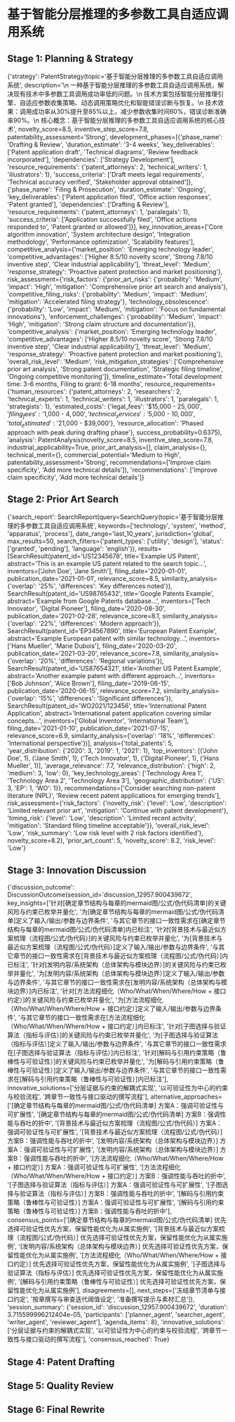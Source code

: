 # 基于智能分层推理的多参数工具自适应调用系统

## Stage 1: Planning & Strategy

{'strategy': PatentStrategy(topic='基于智能分层推理的多参数工具自适应调用系统', description='\n        一种基于智能分层推理的多参数工具自适应调用系统，解决现有技术中多参数工具调用成功率低的问题。\n        技术方案包括智能分层推理引擎、自适应参数收集策略、动态调用策略优化和智能错误诊断与恢复。\n        技术效果：调用成功率从30%提升至85%以上，减少参数收集时间60%，错误诊断准确率90%。\n         核心概念：基于智能分层推理的多参数工具自适应调用系统的核心技术', novelty_score=8.5, inventive_step_score=7.8, patentability_assessment='Strong', development_phases=[{'phase_name': 'Drafting & Review', 'duration_estimate': '3-4 weeks', 'key_deliverables': ['Patent application draft', 'Technical diagrams', 'Review feedback incorporated'], 'dependencies': ['Strategy Development'], 'resource_requirements': {'patent_attorneys': 2, 'technical_writers': 1, 'illustrators': 1}, 'success_criteria': ['Draft meets legal requirements', 'Technical accuracy verified', 'Stakeholder approval obtained']}, {'phase_name': 'Filing & Prosecution', 'duration_estimate': 'Ongoing', 'key_deliverables': ['Patent application filed', 'Office action responses', 'Patent granted'], 'dependencies': ['Drafting & Review'], 'resource_requirements': {'patent_attorneys': 1, 'paralegals': 1}, 'success_criteria': ['Application successfully filed', 'Office actions responded to', 'Patent granted or allowed']}], key_innovation_areas=['Core algorithm innovation', 'System architecture design', 'Integration methodology', 'Performance optimization', 'Scalability features'], competitive_analysis={'market_position': 'Emerging technology leader', 'competitive_advantages': ['Higher 8.5/10 novelty score', 'Strong 7.8/10 inventive step', 'Clear industrial applicability'], 'threat_level': 'Medium', 'response_strategy': 'Proactive patent protection and market positioning'}, risk_assessment={'risk_factors': {'prior_art_risks': {'probability': 'Medium', 'impact': 'High', 'mitigation': 'Comprehensive prior art search and analysis'}, 'competitive_filing_risks': {'probability': 'Medium', 'impact': 'Medium', 'mitigation': 'Accelerated filing strategy'}, 'technology_obsolescence': {'probability': 'Low', 'impact': 'Medium', 'mitigation': 'Focus on fundamental innovations'}, 'enforcement_challenges': {'probability': 'Medium', 'impact': 'High', 'mitigation': 'Strong claim structure and documentation'}}, 'competitive_analysis': {'market_position': 'Emerging technology leader', 'competitive_advantages': ['Higher 8.5/10 novelty score', 'Strong 7.8/10 inventive step', 'Clear industrial applicability'], 'threat_level': 'Medium', 'response_strategy': 'Proactive patent protection and market positioning'}, 'overall_risk_level': 'Medium', 'risk_mitigation_strategies': ['Comprehensive prior art analysis', 'Strong patent documentation', 'Strategic filing timeline', 'Ongoing competitive monitoring']}, timeline_estimate='Total development time: 3-6 months, Filing to grant: 6-18 months', resource_requirements={'human_resources': {'patent_attorneys': 2, 'researchers': 2, 'technical_experts': 1, 'technical_writers': 1, 'illustrators': 1, 'paralegals': 1, 'strategists': 1}, 'estimated_costs': {'legal_fees': '$15,000 - $25,000', 'filing_fees': '$1,000 - $4,000', 'technical_services': '$5,000 - $10,000', 'total_estimated': '$21,000 - $39,000'}, 'resource_allocation': 'Phased approach with peak during drafting phase'}, success_probability=0.6375), 'analysis': PatentAnalysis(novelty_score=8.5, inventive_step_score=7.8, industrial_applicability=True, prior_art_analysis=[], claim_analysis={}, technical_merit={}, commercial_potential='Medium to High', patentability_assessment='Strong', recommendations=['Improve claim specificity', 'Add more technical details']), 'recommendations': ['Improve claim specificity', 'Add more technical details']}

## Stage 2: Prior Art Search

{'search_report': SearchReport(query=SearchQuery(topic='基于智能分层推理的多参数工具自适应调用系统', keywords=['technology', 'system', 'method', 'apparatus', 'process'], date_range='last_10_years', jurisdiction='global', max_results=50, search_filters={'patent_types': ['utility', 'design'], 'status': ['granted', 'pending'], 'language': 'english'}), results=[SearchResult(patent_id='US12345678', title='Example US Patent', abstract='This is an example US patent related to the search topic...', inventors=['John Doe', 'Jane Smith'], filing_date='2020-01-01', publication_date='2021-01-01', relevance_score=8.5, similarity_analysis={'overlap': '25%', 'differences': 'Key differences noted'}), SearchResult(patent_id='US98765432', title='Google Patents Example', abstract='Example from Google Patents database...', inventors=['Tech Innovator', 'Digital Pioneer'], filing_date='2020-08-30', publication_date='2021-02-28', relevance_score=8.1, similarity_analysis={'overlap': '22%', 'differences': 'Modern approach'}), SearchResult(patent_id='EP34567890', title='European Patent Example', abstract='Example European patent with similar technology...', inventors=['Hans Mueller', 'Marie Dubois'], filing_date='2020-03-20', publication_date='2021-03-20', relevance_score=7.8, similarity_analysis={'overlap': '20%', 'differences': 'Regional variations'}), SearchResult(patent_id='US87654321', title='Another US Patent Example', abstract='Another example patent with different approach...', inventors=['Bob Johnson', 'Alice Brown'], filing_date='2019-06-15', publication_date='2020-06-15', relevance_score=7.2, similarity_analysis={'overlap': '15%', 'differences': 'Significant differences'}), SearchResult(patent_id='WO2021/123456', title='International Patent Application', abstract='International patent application covering similar concepts...', inventors=['Global Inventor', 'International Team'], filing_date='2021-01-10', publication_date='2021-07-15', relevance_score=6.9, similarity_analysis={'overlap': '18%', 'differences': 'International perspective'})], analysis={'total_patents': 5, 'year_distribution': {'2020': 3, '2019': 1, '2021': 1}, 'top_inventors': [('John Doe', 1), ('Jane Smith', 1), ('Tech Innovator', 1), ('Digital Pioneer', 1), ('Hans Mueller', 1)], 'average_relevance': 7.7, 'relevance_distribution': {'high': 2, 'medium': 3, 'low': 0}, 'key_technology_areas': ['Technology Area 1', 'Technology Area 2', 'Technology Area 3'], 'geographic_distribution': {'US': 3, 'EP': 1, 'WO': 1}}, recommendations=['Consider searching non-patent literature (NPL)', 'Review recent patent applications for emerging trends'], risk_assessment={'risk_factors': {'novelty_risk': {'level': 'Low', 'description': 'Limited relevant prior art', 'mitigation': 'Continue with patent development'}, 'timing_risk': {'level': 'Low', 'description': 'Limited recent activity', 'mitigation': 'Standard filing timeline acceptable'}}, 'overall_risk_level': 'Low', 'risk_summary': 'Low risk level with 2 risk factors identified'}, novelty_score=8.2), 'prior_art_count': 5, 'novelty_score': 8.2, 'risk_level': 'Low'}

## Stage 3: Innovation Discussion

{'discussion_outcome': DiscussionOutcome(session_id='discussion_12957.900439672', key_insights=['针对[确定章节结构与每章的mermaid图/公式/伪代码清单]的关键风险与约束已枚举并量化', '为[确定章节结构与每章的mermaid图/公式/伪代码清单]定义了输入/输出/参数与边界条件', '与其它章节的接口一致性需求在[确定章节结构与每章的mermaid图/公式/伪代码清单]内已标注', '针对[背景技术与最近似方案梳理（流程图/公式/伪代码）]的关键风险与约束已枚举并量化', '为[背景技术与最近似方案梳理（流程图/公式/伪代码）]定义了输入/输出/参数与边界条件', '与其它章节的接口一致性需求在[背景技术与最近似方案梳理（流程图/公式/伪代码）]内已标注', '针对[发明内容/系统架构（总体架构与模块边界）]的关键风险与约束已枚举并量化', '为[发明内容/系统架构（总体架构与模块边界）]定义了输入/输出/参数与边界条件', '与其它章节的接口一致性需求在[发明内容/系统架构（总体架构与模块边界）]内已标注', '针对[方法流程细化（Who/What/When/Where/How + 接口约定）]的关键风险与约束已枚举并量化', '为[方法流程细化（Who/What/When/Where/How + 接口约定）]定义了输入/输出/参数与边界条件', '与其它章节的接口一致性需求在[方法流程细化（Who/What/When/Where/How + 接口约定）]内已标注', '针对[子图选择与验证算法（指标与评估）]的关键风险与约束已枚举并量化', '为[子图选择与验证算法（指标与评估）]定义了输入/输出/参数与边界条件', '与其它章节的接口一致性需求在[子图选择与验证算法（指标与评估）]内已标注', '针对[解码与引用约束策略（鲁棒性与可验证性）]的关键风险与约束已枚举并量化', '为[解码与引用约束策略（鲁棒性与可验证性）]定义了输入/输出/参数与边界条件', '与其它章节的接口一致性需求在[解码与引用约束策略（鲁棒性与可验证性）]内已标注'], innovative_solutions=['分层证据与约束的解耦式实现', '以可验证性为中心的约束与校验流程', '跨章节一致性与接口驱动的撰写流程'], alternative_approaches=['[确定章节结构与每章的mermaid图/公式/伪代码清单] 方案A：强调可验证性与可扩展性', '[确定章节结构与每章的mermaid图/公式/伪代码清单] 方案B：强调性能与吞吐的折中', '[背景技术与最近似方案梳理（流程图/公式/伪代码）] 方案A：强调可验证性与可扩展性', '[背景技术与最近似方案梳理（流程图/公式/伪代码）] 方案B：强调性能与吞吐的折中', '[发明内容/系统架构（总体架构与模块边界）] 方案A：强调可验证性与可扩展性', '[发明内容/系统架构（总体架构与模块边界）] 方案B：强调性能与吞吐的折中', '[方法流程细化（Who/What/When/Where/How + 接口约定）] 方案A：强调可验证性与可扩展性', '[方法流程细化（Who/What/When/Where/How + 接口约定）] 方案B：强调性能与吞吐的折中', '[子图选择与验证算法（指标与评估）] 方案A：强调可验证性与可扩展性', '[子图选择与验证算法（指标与评估）] 方案B：强调性能与吞吐的折中', '[解码与引用约束策略（鲁棒性与可验证性）] 方案A：强调可验证性与可扩展性', '[解码与引用约束策略（鲁棒性与可验证性）] 方案B：强调性能与吞吐的折中'], consensus_points=['[确定章节结构与每章的mermaid图/公式/伪代码清单] 优先选择可验证性优先方案，保留性能优化为从属实施例', '[背景技术与最近似方案梳理（流程图/公式/伪代码）] 优先选择可验证性优先方案，保留性能优化为从属实施例', '[发明内容/系统架构（总体架构与模块边界）] 优先选择可验证性优先方案，保留性能优化为从属实施例', '[方法流程细化（Who/What/When/Where/How + 接口约定）] 优先选择可验证性优先方案，保留性能优化为从属实施例', '[子图选择与验证算法（指标与评估）] 优先选择可验证性优先方案，保留性能优化为从属实施例', '[解码与引用约束策略（鲁棒性与可验证性）] 优先选择可验证性优先方案，保留性能优化为从属实施例'], disagreements=[], next_steps=['冻结章节清单与接口约定', '按章撰写与审查迭代阈值设定', '准备撰写提示与素材汇总']), 'session_summary': {'session_id': 'discussion_12957.900439672', 'duration': 3.715599996212404e-05, 'participants': ['planner_agent', 'searcher_agent', 'writer_agent', 'reviewer_agent'], 'agenda_items': 8}, 'innovative_solutions': ['分层证据与约束的解耦式实现', '以可验证性为中心的约束与校验流程', '跨章节一致性与接口驱动的撰写流程'], 'consensus_reached': True}

## Stage 4: Patent Drafting

## Stage 5: Quality Review

## Stage 6: Final Rewrite


